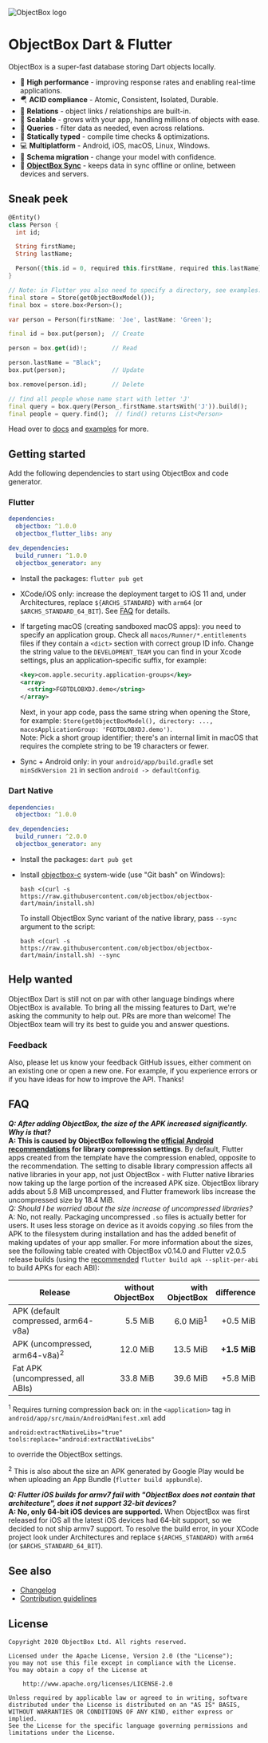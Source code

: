 ![ObjectBox logo](https://raw.githubusercontent.com/objectbox/objectbox-java/master/logo.png)

ObjectBox Dart & Flutter
==========================

ObjectBox is a super-fast database storing Dart objects locally.

* 🏁 **High performance** - improving response rates and enabling real-time applications.
* 🪂 **ACID compliance** - Atomic, Consistent, Isolated, Durable.
* 🔗 **Relations** - object links / relationships are built-in.
* 🌱 **Scalable** - grows with your app, handling millions of objects with ease.
* 💐 **Queries** - filter data as needed, even across relations.
* 🦮 **Statically typed** - compile time checks & optimizations.
* 💻 **Multiplatform** - Android, iOS, macOS, Linux, Windows.
* 📃 **Schema migration** - change your model with confidence.
* 👥 [**ObjectBox Sync**](https://objectbox.io/sync/) - keeps data in sync offline or online, between devices and servers.

## Sneak peek

```dart
@Entity()
class Person {
  int id;

  String firstName;
  String lastName;

  Person({this.id = 0, required this.firstName, required this.lastName});
}

// Note: in Flutter you also need to specify a directory, see examples.
final store = Store(getObjectBoxModel());
final box = store.box<Person>();

var person = Person(firstName: 'Joe', lastName: 'Green');

final id = box.put(person);  // Create

person = box.get(id)!;       // Read

person.lastName = "Black";
box.put(person);             // Update

box.remove(person.id);       // Delete

// find all people whose name start with letter 'J'
final query = box.query(Person_.firstName.startsWith('J')).build();
final people = query.find();  // find() returns List<Person>
```

Head over to [docs](https://docs.objectbox.io/getting-started) and [examples](example/README.md) for more.

Getting started
---------------

Add the following dependencies to start using ObjectBox and code generator.

### Flutter 

```yaml
dependencies:
  objectbox: ^1.0.0
  objectbox_flutter_libs: any

dev_dependencies:
  build_runner: ^1.0.0
  objectbox_generator: any
```

* Install the packages: `flutter pub get`
* XCode/iOS only: increase the deployment target to iOS 11 and, under Architectures, replace `${ARCHS_STANDARD}` with `arm64` (or `$ARCHS_STANDARD_64_BIT`). See [FAQ](#faq) for details.
* If targeting macOS (creating sandboxed macOS apps): you need to specify an application group.
  Check all `macos/Runner/*.entitlements` files if they contain a `<dict>` section with correct group ID info. 
  Change the string value to the `DEVELOPMENT_TEAM` you can find in your Xcode settings, plus an application-specific suffix, for example: 
  
  ```xml
  <key>com.apple.security.application-groups</key>
  <array>
    <string>FGDTDLOBXDJ.demo</string>
  </array>
  ```
  
  Next, in your app code, pass the same string when opening the Store, for example: `Store(getObjectBoxModel(), directory: ..., macosApplicationGroup: 'FGDTDLOBXDJ.demo')`.  
  Note: Pick a short group identifier; there's an internal limit in macOS that requires the complete string to be 
  19 characters or fewer.
* Sync + Android only: in your `android/app/build.gradle` set `minSdkVersion 21` in section `android -> defaultConfig`. 

### Dart Native

```yaml
dependencies:
  objectbox: ^1.0.0

dev_dependencies:
  build_runner: ^2.0.0
  objectbox_generator: any
```

* Install the packages: `dart pub get`
* Install [objectbox-c](https://github.com/objectbox/objectbox-c) system-wide (use "Git bash" on Windows):

  ```shell script
  bash <(curl -s https://raw.githubusercontent.com/objectbox/objectbox-dart/main/install.sh)
  ```
  
  To install ObjectBox Sync variant of the native library, pass `--sync` argument to the script:
  
  ```shell script
  bash <(curl -s https://raw.githubusercontent.com/objectbox/objectbox-dart/main/install.sh) --sync
  ```

Help wanted
-----------

ObjectBox Dart is still not on par with other language bindings where ObjectBox is available.
To bring all the missing features to Dart, we're asking the community to help out. PRs are more than welcome!
The ObjectBox team will try its best to guide you and answer questions.

### Feedback

Also, please let us know your feedback GitHub issues, either comment on an existing one or open a new one.
For example, if you experience errors or if you have ideas for how to improve the API.
Thanks!

FAQ
---

_**Q: After adding ObjectBox, the size of the APK increased significantly. Why is that?**_  
**A: This is caused by ObjectBox following
the [official Android recommendations](https://developer.android.com/topic/performance/reduce-apk-size#extract-false)
for library compression settings**. By default, Flutter apps created from the template have the compression enabled,
opposite to the recommendation. The setting to disable library compression affects all native libraries in your app, not
just ObjectBox - with Flutter native libraries now taking up the large portion of the increased APK size. ObjectBox
library adds about 5.8 MiB uncompressed, and Flutter framework libs increase the uncompressed size by 18.4 MiB.  
_Q: Should I be worried about the size increase of uncompressed libraries?_  
A: No, not really. Packaging uncompressed `.so` files is actually better for users. It uses less storage on device as it
avoids copying .so files from the APK to the filesystem during installation and has the added benefit of making updates
of your app smaller. For more information about the sizes, see the following table created with 
ObjectBox v0.14.0 and Flutter v2.0.5 release builds (using the [recommended](https://flutter.dev/docs/deployment/android#build-an-apk)
`flutter build apk --split-per-abi` to build APKs for each ABI):

| Release                                   | without ObjectBox |            with ObjectBox |    difference |
| ----------------------------------------- | ----------------: | ------------------------: | ------------: |
| APK (default compressed, arm64-v8a)       |           5.5 MiB |       6.0 MiB<sup>1</sup> |      +0.5 MiB |
| APK (uncompressed, arm64-v8a)<sup>2</sup> |          12.0 MiB |                  13.5 MiB |  **+1.5 MiB** |
| Fat APK (uncompressed, all ABIs)          |          33.8 MiB |                  39.6 MiB |      +5.8 MiB |

<sup>1</sup> Requires turning compression back on: in the `<application>` tag in `android/app/src/main/AndroidManifest.xml` add
```
android:extractNativeLibs="true"
tools:replace="android:extractNativeLibs"
```
to override the ObjectBox settings.

<sup>2</sup> This is also about the size an APK generated by Google Play would be when uploading an App Bundle (`flutter build appbundle`).

_**Q: Flutter iOS builds for armv7 fail with "ObjectBox does not contain that architecture", does it not support 32-bit devices?**_  
**A: No, only 64-bit iOS devices are supported.** When ObjectBox was first released for iOS all the latest iOS devices had 64-bit support,
so we decided to not ship armv7 support. To resolve the build error, in your XCode project
look under Architectures and replace `${ARCHS_STANDARD)` with `arm64` (or `$ARCHS_STANDARD_64_BIT`).

See also
---------

* [Changelog](CHANGELOG.md)
* [Contribution guidelines](../CONTRIBUTING.md)

License
-------

```text
Copyright 2020 ObjectBox Ltd. All rights reserved.

Licensed under the Apache License, Version 2.0 (the "License");
you may not use this file except in compliance with the License.
You may obtain a copy of the License at

    http://www.apache.org/licenses/LICENSE-2.0

Unless required by applicable law or agreed to in writing, software
distributed under the License is distributed on an "AS IS" BASIS,
WITHOUT WARRANTIES OR CONDITIONS OF ANY KIND, either express or implied.
See the License for the specific language governing permissions and
limitations under the License.
```
